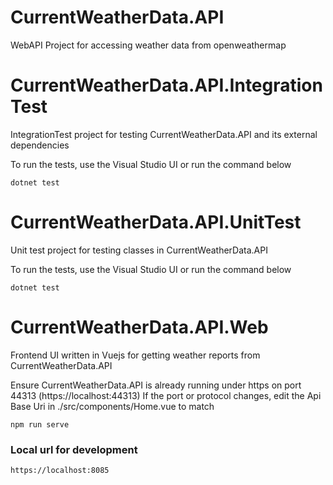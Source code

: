 # CurrentWeatherData.API
WebAPI Project for accessing weather data from openweathermap

# CurrentWeatherData.API.IntegrationTest
IntegrationTest project for testing CurrentWeatherData.API and its external dependencies

To run the tests, use the Visual Studio UI or run the command below

```
dotnet test
```

# CurrentWeatherData.API.UnitTest
Unit test project for testing classes in CurrentWeatherData.API

To run the tests, use the Visual Studio UI or run the command below

```
dotnet test
```

# CurrentWeatherData.API.Web
Frontend UI written in Vuejs for getting weather reports from CurrentWeatherData.API

Ensure CurrentWeatherData.API is already running under https on port 44313 (https://localhost:44313) 
If the port or protocol changes, edit the Api Base Uri in ./src/components/Home.vue to match


```
npm run serve
```

### Local url for development
```
https://localhost:8085
```
